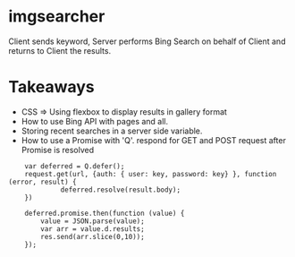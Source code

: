 # imgsearcher

Client sends keyword, Server performs Bing Search on behalf of Client and returns to Client the results.

# Takeaways

 - CSS => Using flexbox to display results in gallery format
 - How to use Bing API with pages and all.
 - Storing recent searches in a server side variable.
 - How to use a Promise with 'Q'. respond for GET and POST request after Promise is resolved
 
```
	var deferred = Q.defer();
    request.get(url, {auth: { user: key, password: key} }, function (error, result) {
		     deferred.resolve(result.body);
    })
    
  	deferred.promise.then(function (value) {
  		value = JSON.parse(value);
  		var arr = value.d.results;
  		res.send(arr.slice(0,10));
  	});
```
